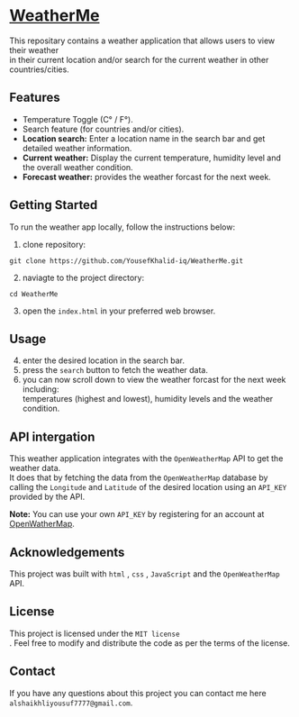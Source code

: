# [WeatherMe](https://yousefkhalid-iq.github.io/WeatherMe/) 
This repositary contains a weather application that allows users to view their weather<br> 
in their current location and/or search for the current weather in other countries/cities.

## Features
  * Temperature Toggle (C° / F°).
  * Search feature (for countries and/or cities).
  * **Location search:** Enter a location name in the search bar and get detailed weather information.
  * **Current weather:** Display the current temperature, humidity level and the overall weather condition.
  * **Forecast weather:** provides the weather forcast for the next week.

## Getting Started
To run the weather app locally, follow the instructions below:<br>
  1. clone repository:
  ```
  git clone https://github.com/YousefKhalid-iq/WeatherMe.git
  ```
  2. naviagte to the project directory:
  ```
  cd WeatherMe
  ```
  3. open the ``index.html`` in your preferred web browser.

## Usage
  4. enter the desired location in the search bar.
  5. press the `` search `` button to fetch the weather data.
  6. you can now scroll down to view the weather forcast for the next week including: <br>
  temperatures (highest and lowest), humidity levels and the weather condition.
  
## API intergation
  This weather application integrates with the `` OpenWeatherMap `` API to get the weather data.<br>
  It does that by fetching the data from the `` OpenWeatherMap `` database by calling the `` Longitude `` and `` Latitude `` of the desired location using an `` API_KEY `` provided by the API.<br>
  
  **Note:** You can use your own `` API_KEY `` by registering for an account at [OpenWatherMap](https://openweathermap.org).
  
  
## Acknowledgements
  This project was built with `` html `` , `` css `` , `` JavaScript `` and the `` OpenWeatherMap `` API.
  
## License
  This project is licensed under the `` MIT license ``<br>.
  Feel free to modify and distribute the code as per the terms of the license.
  
## Contact 
  If you have any questions about this project you can contact me here `` alshaikhliyousuf7777@gmail.com ``.
